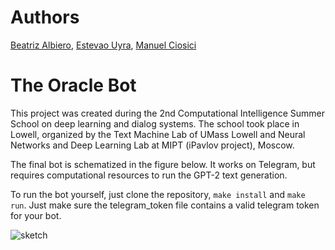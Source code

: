 # Authors

[Beatriz Albiero](https://github.com/beatrizalbiero), [Estevao Uyra](https://github.com/EstevaoUyra), [Manuel Ciosici](https://github.com/manuelciosici)

# The Oracle Bot

This project was created during the 2nd Computational Intelligence Summer School on deep learning and dialog systems. The school took place in Lowell, organized by the Text Machine Lab of UMass Lowell and Neural Networks and Deep Learning Lab at MIPT (iPavlov project), Moscow.

The final bot is schematized in the figure below. It works on Telegram, but requires computational resources to run the GPT-2 text generation. 

To run the bot yourself, just clone the repository, `make install` and `make run`. Just make sure the telegram_token file contains a valid telegram token for your bot. 

![sketch](model_sketch.png)
